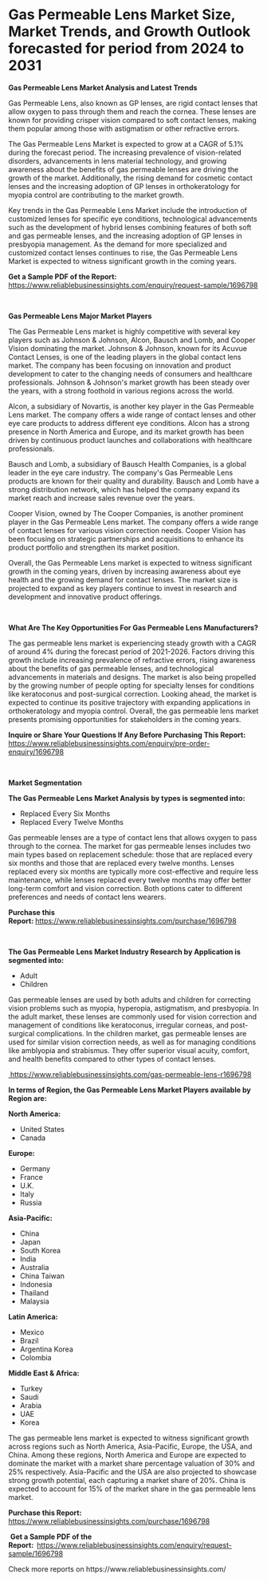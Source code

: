 <p><h1>Gas Permeable Lens Market Size, Market Trends, and Growth Outlook forecasted for period from 2024 to 2031</h1></p><p><strong>Gas Permeable Lens Market Analysis and Latest Trends</strong></p>
<p><p>Gas Permeable Lens, also known as GP lenses, are rigid contact lenses that allow oxygen to pass through them and reach the cornea. These lenses are known for providing crisper vision compared to soft contact lenses, making them popular among those with astigmatism or other refractive errors.</p><p>The Gas Permeable Lens Market is expected to grow at a CAGR of 5.1% during the forecast period. The increasing prevalence of vision-related disorders, advancements in lens material technology, and growing awareness about the benefits of gas permeable lenses are driving the growth of the market. Additionally, the rising demand for cosmetic contact lenses and the increasing adoption of GP lenses in orthokeratology for myopia control are contributing to the market growth.</p><p>Key trends in the Gas Permeable Lens Market include the introduction of customized lenses for specific eye conditions, technological advancements such as the development of hybrid lenses combining features of both soft and gas permeable lenses, and the increasing adoption of GP lenses in presbyopia management. As the demand for more specialized and customized contact lenses continues to rise, the Gas Permeable Lens Market is expected to witness significant growth in the coming years.</p></p>
<p><strong>Get a Sample PDF of the Report:&nbsp;</strong> <a href="https://www.reliablebusinessinsights.com/enquiry/request-sample/1696798">https://www.reliablebusinessinsights.com/enquiry/request-sample/1696798</a></p>
<p>&nbsp;</p>
<p><strong>Gas Permeable Lens Major Market Players</strong></p>
<p><p>The Gas Permeable Lens market is highly competitive with several key players such as Johnson & Johnson, Alcon, Bausch and Lomb, and Cooper Vision dominating the market. Johnson & Johnson, known for its Acuvue Contact Lenses, is one of the leading players in the global contact lens market. The company has been focusing on innovation and product development to cater to the changing needs of consumers and healthcare professionals. Johnson & Johnson's market growth has been steady over the years, with a strong foothold in various regions across the world.</p><p>Alcon, a subsidiary of Novartis, is another key player in the Gas Permeable Lens market. The company offers a wide range of contact lenses and other eye care products to address different eye conditions. Alcon has a strong presence in North America and Europe, and its market growth has been driven by continuous product launches and collaborations with healthcare professionals.</p><p>Bausch and Lomb, a subsidiary of Bausch Health Companies, is a global leader in the eye care industry. The company's Gas Permeable Lens products are known for their quality and durability. Bausch and Lomb have a strong distribution network, which has helped the company expand its market reach and increase sales revenue over the years.</p><p>Cooper Vision, owned by The Cooper Companies, is another prominent player in the Gas Permeable Lens market. The company offers a wide range of contact lenses for various vision correction needs. Cooper Vision has been focusing on strategic partnerships and acquisitions to enhance its product portfolio and strengthen its market position.</p><p>Overall, the Gas Permeable Lens market is expected to witness significant growth in the coming years, driven by increasing awareness about eye health and the growing demand for contact lenses. The market size is projected to expand as key players continue to invest in research and development and innovative product offerings.</p></p>
<p>&nbsp;</p>
<p><strong>What Are The Key Opportunities For Gas Permeable Lens Manufacturers?</strong></p>
<p><p>The gas permeable lens market is experiencing steady growth with a CAGR of around 4% during the forecast period of 2021-2026. Factors driving this growth include increasing prevalence of refractive errors, rising awareness about the benefits of gas permeable lenses, and technological advancements in materials and designs. The market is also being propelled by the growing number of people opting for specialty lenses for conditions like keratoconus and post-surgical correction. Looking ahead, the market is expected to continue its positive trajectory with expanding applications in orthokeratology and myopia control. Overall, the gas permeable lens market presents promising opportunities for stakeholders in the coming years.</p></p>
<p><strong>Inquire or Share Your Questions If Any Before Purchasing This Report:</strong> <a href="https://www.reliablebusinessinsights.com/enquiry/pre-order-enquiry/1696798">https://www.reliablebusinessinsights.com/enquiry/pre-order-enquiry/1696798</a></p>
<p>&nbsp;</p>
<p><strong>Market Segmentation</strong></p>
<p><strong>The Gas Permeable Lens Market Analysis by types is segmented into:</strong></p>
<p><ul><li>Replaced Every Six Months</li><li>Replaced Every Twelve Months</li></ul></p>
<p><p>Gas permeable lenses are a type of contact lens that allows oxygen to pass through to the cornea. The market for gas permeable lenses includes two main types based on replacement schedule: those that are replaced every six months and those that are replaced every twelve months. Lenses replaced every six months are typically more cost-effective and require less maintenance, while lenses replaced every twelve months may offer better long-term comfort and vision correction. Both options cater to different preferences and needs of contact lens wearers.</p></p>
<p><strong>Purchase this Report:&nbsp;</strong><a href="https://www.reliablebusinessinsights.com/purchase/1696798">https://www.reliablebusinessinsights.com/purchase/1696798</a></p>
<p>&nbsp;</p>
<p><strong>The Gas Permeable Lens Market Industry Research by Application is segmented into:</strong></p>
<p><ul><li>Adult</li><li>Children</li></ul></p>
<p><p>Gas permeable lenses are used by both adults and children for correcting vision problems such as myopia, hyperopia, astigmatism, and presbyopia. In the adult market, these lenses are commonly used for vision correction and management of conditions like keratoconus, irregular corneas, and post-surgical complications. In the children market, gas permeable lenses are used for similar vision correction needs, as well as for managing conditions like amblyopia and strabismus. They offer superior visual acuity, comfort, and health benefits compared to other types of contact lenses.</p></p>
<p><a href="https://www.reliablebusinessinsights.com/gas-permeable-lens-r1696798">&nbsp;https://www.reliablebusinessinsights.com/gas-permeable-lens-r1696798</a></p>
<p><strong>In terms of Region, the Gas Permeable Lens Market Players available by Region are:</strong></p>
<p>
    <p> <strong> North America: </strong>
        <ul>
            <li>United States</li>
            <li>Canada</li>
        </ul>
        </p> 
    <p> <strong> Europe: </strong>
        <ul>
            <li>Germany</li>
            <li>France</li>
            <li>U.K.</li>
            <li>Italy</li>
            <li>Russia</li>
        </ul>
        </p> 
    <p> <strong> Asia-Pacific: </strong>
        <ul>
            <li>China</li>
            <li>Japan</li>
            <li>South Korea</li>
            <li>India</li>
            <li>Australia</li>
            <li>China Taiwan</li>
            <li>Indonesia</li>
            <li>Thailand</li>
            <li>Malaysia</li>
        </ul>
        </p> 
    <p> <strong> Latin America: </strong>
        <ul>
            <li>Mexico</li>
            <li>Brazil</li>
            <li>Argentina Korea</li>
            <li>Colombia</li>
        </ul>
        </p> 
    <p> <strong> Middle East & Africa: </strong>
        <ul>
            <li>Turkey</li>
            <li>Saudi</li>
            <li>Arabia</li>
            <li>UAE</li>
            <li>Korea</li>
        </ul>
    </p>
    </p>
<p><p>The gas permeable lens market is expected to witness significant growth across regions such as North America, Asia-Pacific, Europe, the USA, and China. Among these regions, North America and Europe are expected to dominate the market with a market share percentage valuation of 30% and 25% respectively. Asia-Pacific and the USA are also projected to showcase strong growth potential, each capturing a market share of 20%. China is expected to account for 15% of the market share in the gas permeable lens market.</p></p>
<p><strong>Purchase this Report: </strong><a href="https://www.reliablebusinessinsights.com/purchase/1696798">https://www.reliablebusinessinsights.com/purchase/1696798</a></p>
<p>&nbsp;<strong>Get a Sample PDF of the Report:&nbsp;&nbsp;</strong><a href="https://www.reliablebusinessinsights.com/enquiry/request-sample/1696798">https://www.reliablebusinessinsights.com/enquiry/request-sample/1696798</a></p>
<p><strong></strong></p>
<p>Check more reports on https://www.reliablebusinessinsights.com/</p>